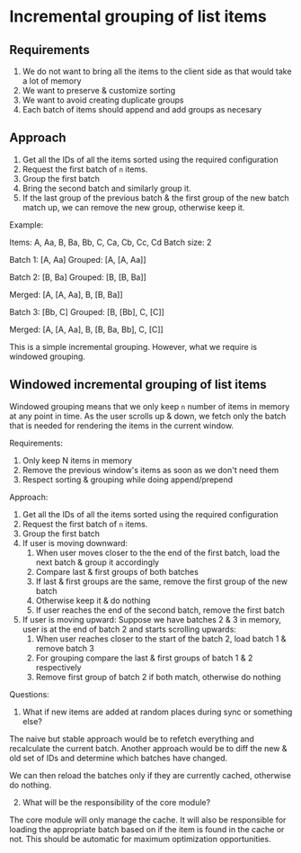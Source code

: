 # Incremental grouping of list items

## Requirements

1. We do not want to bring all the items to the client side as that would take a lot of memory
2. We want to preserve & customize sorting
3. We want to avoid creating duplicate groups
4. Each batch of items should append and add groups as necesary

## Approach

1. Get all the IDs of all the items sorted using the required configuration
2. Request the first batch of `n` items.
3. Group the first batch
4. Bring the second batch and similarly group it.
5. If the last group of the previous batch & the first group of the new batch match up, we can remove the new group, otherwise keep it.

Example:

Items: A, Aa, B, Ba, Bb, C, Ca, Cb, Cc, Cd
Batch size: 2

Batch 1: [A, Aa]
Grouped: [A, [A, Aa]]

Batch 2: [B, Ba]
Grouped: [B, [B, Ba]]

Merged: [A, [A, Aa], B, [B, Ba]]

Batch 3: [Bb, C]
Grouped: [B, [Bb], C, [C]]

Merged: [A, [A, Aa], B, [B, Ba, Bb], C, [C]]

This is a simple incremental grouping. However, what we require is windowed grouping.

## Windowed incremental grouping of list items

Windowed grouping means that we only keep `n` number of items in memory at any point in time.
As the user scrolls up & down, we fetch only the batch that is needed for rendering the items
in the current window.

Requirements:

1. Only keep N items in memory
2. Remove the previous window's items as soon as we don't need them
3. Respect sorting & grouping while doing append/prepend

Approach:

1. Get all the IDs of all the items sorted using the required configuration
2. Request the first batch of `n` items.
3. Group the first batch
4. If user is moving downward:
   1. When user moves closer to the the end of the first batch, load the next batch & group it accordingly
   2. Compare last & first groups of both batches
   3. If last & first groups are the same, remove the first group of the new batch
   4. Otherwise keep it & do nothing
   5. If user reaches the end of the second batch, remove the first batch
5. If user is moving upward:
   Suppose we have batches 2 & 3 in memory, user is at the end of batch 2 and starts scrolling upwards:
   1. When user reaches closer to the start of the batch 2, load batch 1 & remove batch 3
   2. For grouping compare the last & first groups of batch 1 & 2 respectively
   3. Remove first group of batch 2 if both match, otherwise do nothing

Questions:

1. What if new items are added at random places during sync or something else?

The naive but stable approach would be to refetch everything and recalculate the current batch.
Another approach would be to diff the new & old set of IDs and determine which batches have
changed.

We can then reload the batches only if they are currently cached, otherwise do nothing.

2. What will be the responsibility of the core module?

The core module will only manage the cache. It will also be responsible for loading the appropriate
batch based on if the item is found in the cache or not. This should be automatic for maximum
optimization opportunities.

